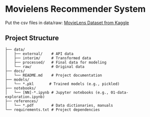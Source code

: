 # Movielens Recommender System
Put the csv files in data/raw: [MovieLens Dataset from Kaggle](https://www.kaggle.com/datasets/rounakbanik/the-movies-dataset/data)

## Project Structure

```
├── data/
│   ├── external/    # API data
│   ├── interim/     # Transformed data
│   ├── processed/   # Final data for modeling
│   └── raw/         # Original data
├── docs/
│   └── README.md    # Project documentation
├── models/
│   └── *.pkl       # Trained models (e.g., pickled)
├── notebooks/
│   └── [NN]-*.ipynb # Jupyter notebooks (e.g., 01-data-exploration.ipynb)
├── references/
│   └── *.pdf        # Data dictionaries, manuals
└── requirements.txt # Project dependencies
